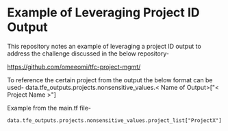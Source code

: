 # Example of Leveraging Project ID Output

This repository notes an example of leveraging a project ID output to address the challenge discussed in the below repository-

https://github.com/omeeomi/tfc-project-mgmt/

To reference the certain project from the output the below format can be used- 
data.tfe_outputs.projects.nonsensitive_values.< Name of Output>["< Project Name >"]

Example from the main.tf file-
```
data.tfe_outputs.projects.nonsensitive_values.project_list["ProjectX"]
```
